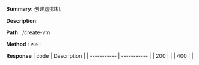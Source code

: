 **Summary**: 创建虚拟机

**Description**:

**Path** : /create-vm

**Method** : `POST`

**Response**
| code      | Description |
| ----------- | ----------- |
|  200   |       |
|  400   |       |

